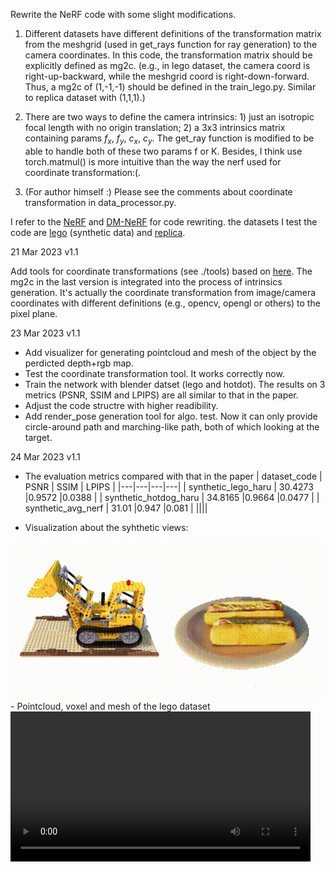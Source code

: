 Rewrite the NeRF code with some slight modifications.

1. Different datasets have different definitions of the transformation matrix from the meshgrid (used in get_rays function for ray generation) to the camera coordinates. In this code, the transformation matrix should be explicitly defined as mg2c. (e.g., in lego dataset, the camera coord is right-up-backward, while the meshgrid coord is right-down-forward. Thus, a mg2c of (1,-1,-1) should be defined in the train_lego.py. Similar to replica dataset with (1,1,1).)

2. There are two ways to define the camera intrinsics: 1) just an isotropic focal length with no origin translation; 2) a 3x3 intrinsics matrix containing params $f_x$, $f_y$, $c_x$, $c_y$. The get_ray function is modified to be able to handle both of these two params f or K. Besides, I think use torch.matmul() is more intuitive than the way the nerf used for coordinate transformation:(.

3. (For author himself :) Please see the comments about coordinate transformation in data_processor.py. 



I refer to the [NeRF](https://github.com/bmild/nerf) and [DM-NeRF](https://github.com/vLAR-group/DM-NeRF) for code rewriting. the datasets I test the code are [lego](https://drive.google.com/drive/folders/128yBriW1IG_3NJ5Rp7APSTZsJqdJdfc1) (synthetic data) and [replica](https://github.com/Harry-Zhi/semantic_nerf). 



21 Mar 2023 v1.1

Add tools for coordinate transformations (see ./tools) based on [here](http://ksimek.github.io/2012/08/22/extrinsic/).
The mg2c in the last version is integrated into the process of intrinsics generation. It's actually the coordinate transformation from image/camera coordinates with different definitions (e.g., opencv, opengl or others) to the pixel plane.

23 Mar 2023 v1.1

- Add visualizer for generating pointcloud and mesh of the object by the perdicted depth+rgb map.
- Test the coordinate transformation tool. It works correctly now.
- Train the network with blender datset (lego and hotdot). The results on 3 metrics (PSNR, SSIM and LPIPS) are all similar to that in the paper.
- Adjust the code structre with higher readibility.
- Add render_pose generation tool for algo. test. Now it can only provide circle-around path and marching-like path, both of which looking at the target.

24 Mar 2023 v1.1
- The evaluation metrics compared with that in the paper
    | dataset_code  | PSNR  | SSIM   | LPIPS  |
    |---|---|---|---|
    | synthetic_lego_haru  |  30.4273 |0.9572 |0.0388 |
    | synthetic_hotdog_haru  |  34.8165 |0.9664 |0.0477 |
    | synthetic_avg_nerf  |  31.01 |0.947 |0.081 |
    ||||

- Visualization about the syhthetic views:
<div align=center><img src="./readme_visual/rgb_lego.gif" width="50%"><img src="./readme_visual/rgb_hotdog.gif" width="50%"></div>
- Pointcloud, voxel and mesh of the lego dataset

<video controls="" width="480" preload="preload" autoplay="autoplay" >
    <source src="https://youtu.be/Vi1iftw7FQQ" type="video/mp4">
    <source src="https://youtu.be/irh28e_FcYI" type="video/mp4">
    <source src="https://youtu.be/D5L9xWYBkY8" type="video/mp4">
</videos>
